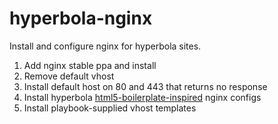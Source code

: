 # hyperbola-nginx

Install and configure nginx for hyperbola sites.

1. Add nginx stable ppa and install
2. Remove default vhost
3. Install default host on 80 and 443 that returns no response
4. Install hyperbola
   [html5-boilerplate-inspired](https://github.com/h5bp/server-configs-nginx)
   nginx configs
5. Install playbook-supplied vhost templates
